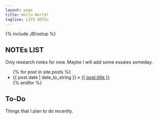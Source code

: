 ```yaml
---
layout: page
title: Hello World!
tagline: LIFE NOTEs 
---
```

{% include JB/setup %}

## NOTEs LIST

Only research notes for now. Maybe I will add some essaies someday.

<ul class="posts">
  {% for post in site.posts %}
    <li><span>{{ post.date | date_to_string }}</span> &raquo; <a href="{{ BASE_PATH }}{{ post.url }}">{{ post.title }}</a></li>
  {% endfor %}
</ul>

## To-Do

Things that I plan to do recently.


